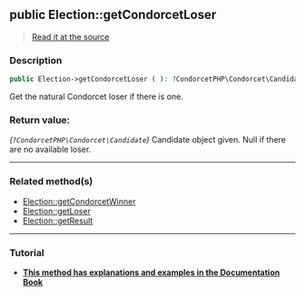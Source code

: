 ## public Election::getCondorcetLoser

> [Read it at the source](https://github.com/julien-boudry/Condorcet/blob/master/src/ElectionProcess/ResultsProcess.php#L182)

### Description    

```php
public Election->getCondorcetLoser ( ): ?CondorcetPHP\Condorcet\Candidate
```

Get the natural Condorcet loser if there is one.
    

### Return value:   

*(`?CondorcetPHP\Condorcet\Candidate`)* Candidate object given. Null if there are no available loser.


---------------------------------------

### Related method(s)      

* [Election::getCondorcetWinner](/Docs/ApiReferences/Election%20Class/public%20Election--getCondorcetWinner.md)    
* [Election::getLoser](/Docs/ApiReferences/Election%20Class/public%20Election--getLoser.md)    
* [Election::getResult](/Docs/ApiReferences/Election%20Class/public%20Election--getResult.md)    

---------------------------------------

### Tutorial

* **[This method has explanations and examples in the Documentation Book](https://www.condorcet.io/3.AsPhpLibrary/6.Results/1.WinnerAndLoser)**    
